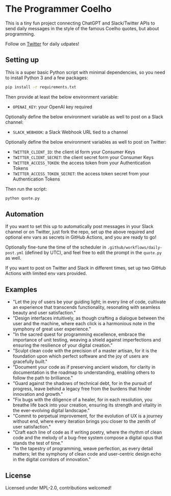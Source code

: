 # The Programmer Coelho

This is a tiny fun project connecting ChatGPT and Slack/Twitter APIs
to send daily messages in the style of the famous Coelho quotes, but
about programming.

Follow on [Twitter](https://twitter.com/DeveloperCoelho) for daily udpates!

## Setting up

This is a super basic Python script with minimal dependencies,
so you need to install Python 3 and a few packages:

```sh
pip install -r requirements.txt
```

Then provide at least the below environment variable:

- `OPENAI_KEY`: your OpenAI key required

Optionally define the below environment variable as well
to post on a Slack channel:

- `SLACK_WEBHOOK`: a Slack Webhook URL tied to a channel

Optionally define the below environment variables as well
to post on Twitter:

- `TWITTER_CLIENT_ID`: the client id form your Consumer Keys
- `TWITTER_CLIENT_SECRET`: the client secret form your Consumer Keys
- `TWITTER_ACCESS_TOKEN`: the access token from your Authentication Tokens
- `TWITTER_ACCESS_TOKEN_SECRET`: the access token secret from your Authentication Tokens

Then run the script:

```sh
python quote.py
```

## Automation

If you want to set this up to automatically post messages in your
Slack channel or on Twitter, just fork the repo, set up the above
required and optional env vars as secrets in GitHub Actions, and you
are ready to go!

Optionally fine-tune the time of the scheduler in `.github/workflows/daily-post.yml`
(defined by UTC), and feel free to edit the prompt in the `quote.py` as well.

If you want to post on Twitter and Slack in different times, set up
two GitHub Actions with limited env vars provided.

## Examples

- "Let the joy of users be your guiding light; in every line of code, cultivate an experience that transcends functionality, resonating with seamless beauty and user satisfaction."
- "Design interfaces intuitively, as though crafting a dialogue between the user and the machine, where each click is a harmonious note in the symphony of great user experience."
- "In the sacred quest for programming excellence, embrace the importance of unit testing, weaving a shield against imperfections and ensuring the resilience of your digital creation."
- "Sculpt clean code with the precision of a master artisan, for it is the foundation upon which perfect software and the joy of users are gracefully built."
- "Document your code as if preserving ancient wisdom, for clarity in documentation is the roadmap to understanding, enabling others to follow the path to brilliance."
- "Guard against the shadows of technical debt, for in the pursuit of progress, leave behind a legacy free from the burdens that hinder innovation and growth."
- "Fix bugs with the diligence of a healer, for in each resolution, you breathe life back into your creation, ensuring its strength and vitality in the ever-evolving digital landscape."
- "Commit to perpetual improvement, for the evolution of UX is a journey without end, where every iteration brings you closer to the zenith of user satisfaction."
- "Craft each line of code as if writing poetry, where the rhythm of clean code and the melody of a bug-free system compose a digital opus that stands the test of time."
- "In the tapestry of programming, weave perfection, as every detail matters; let the symphony of clean code and user-centric design echo in the digital corridors of innovation."

## License

Licensed under MPL-2.0, contributions welcomed!
